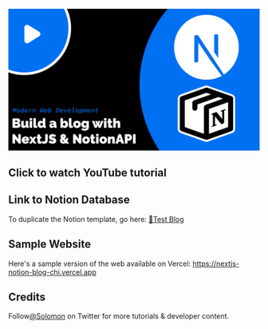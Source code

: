 <a href='https://youtu.be/-IrieYMi8QA'> ![thumbnail](nextjs-notion-blog.jpg)</a>

## Click to watch YouTube tutorial


## Link to Notion Database
To duplicate the Notion template, go here:
[📝Test Blog](https://even-result-bd6.notion.site/7d731261948c470dac0b14d286f15a77?v=09f594bee7c64bc7852112ce284f8b5b)

## Sample Website
Here's a sample version of the web available on Vercel: https://nextjs-notion-blog-chi.vercel.app


## Credits
Follow[@Solomon](https://twitter.com/solocodes_me) on Twitter for more tutorials & developer content.
